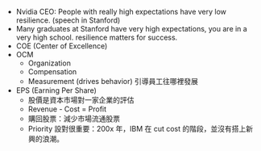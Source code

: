 
* Nvidia CEO: People with really high expectations have very low resilience. (speech in Stanford)
* Many graduates at Stanford have very high expectations, you are in a very high school. resilience matters for success.
* COE (Center of Excellence)
* OCM
	* Organization 
	* Compensation
	* Measurement (drives behavior) 引導員工往哪裡發展
* EPS (Earning Per Share)
	* 股價是資本市場對一家企業的評估
	* Revenue - Cost = Profit
	* 購回股票：減少市場流通股票
	* Priority 設對很重要：200x 年，IBM 在 cut cost 的階段，並沒有搭上新興的浪潮。
